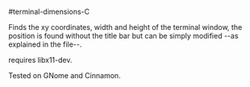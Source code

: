 #terminal-dimensions-C

Finds the xy coordinates, width and height of the terminal window, the position is found without the title bar but can be simply modified --as explained in the file--.

requires libx11-dev.

Tested on GNome and Cinnamon.
